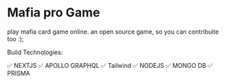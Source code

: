 # Mafia pro Game

play mafia card game online.
an open source game, so you can contribuite too :);

Build Technologies:

✅ NEXTJS
✅ APOLLO GRAPHQL
✅ Tailwind
✅ NODEJS
✅ MONGO DB
✅ PRISMA


